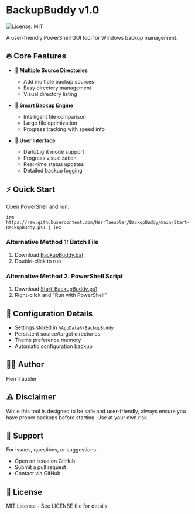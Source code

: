 # BackupBuddy v1.0

![License: MIT](https://img.shields.io/github/license/HerrTaeubler/BackupBuddy)

A user-friendly PowerShell GUI tool for Windows backup management.

## 🔥 Core Features

- 📁 **Multiple Source Directories**
  - Add multiple backup sources
  - Easy directory management
  - Visual directory listing

- 💾 **Smart Backup Engine**
  - Intelligent file comparison
  - Large file optimization
  - Progress tracking with speed info

- 🎨 **User Interface**
  - Dark/Light mode support
  - Progress visualization
  - Real-time status updates
  - Detailed backup logging
 
## ⚡ Quick Start

Open PowerShell and run:

```irm https://raw.githubusercontent.com/HerrTaeubler/BackupBuddy/main/Start-BackupBuddy.ps1 | iex```

### Alternative Method 1: Batch File
1. Download [BackupBuddy.bat](BackupBuddy.bat)
2. Double-click to run

### Alternative Method 2: PowerShell Script
1. Download [Start-BackupBuddy.ps1](Start-BackupBuddy.ps1)
2. Right-click and "Run with PowerShell"

## 📝 Configuration Details

- Settings stored in `%AppData%\BackupBuddy`
- Persistent source/target directories
- Theme preference memory
- Automatic configuration backup

## 👨‍💻 Author

Herr Täubler

## ⚠️ Disclaimer

While this tool is designed to be safe and user-friendly, always ensure you have proper backups before starting. Use at your own risk.

## 🤝 Support

For issues, questions, or suggestions:
- Open an issue on GitHub
- Submit a pull request
- Contact via GitHub

## 📜 License

MIT License - See LICENSE file for details
